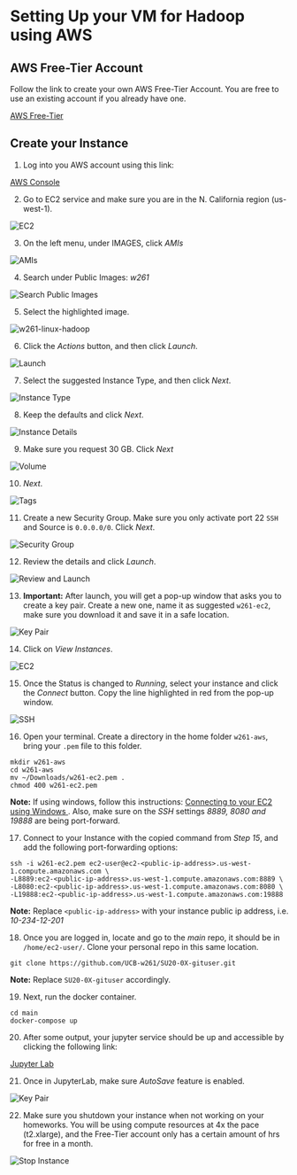 # Setting Up your VM for Hadoop using AWS

## AWS Free-Tier Account

Follow the link to create your own AWS Free-Tier Account. You are free to use an existing account if you already have one.

[AWS Free-Tier](https://aws.amazon.com/free/?all-free-tier.sort-by=item.additionalFields.SortRank&all-free-tier.sort-order=asc)

## Create your Instance

1. Log into you AWS account using this link:

[AWS Console](https://signin.aws.amazon.com/signin?redirect_uri=https%3A%2F%2Fconsole.aws.amazon.com%2Fconsole%2Fhome%3Fstate%3DhashArgs%2523%26isauthcode%3Dtrue&client_id=arn%3Aaws%3Aiam%3A%3A015428540659%3Auser%2Fhomepage&forceMobileApp=0&code_challenge=iPW1qTfgSh0ngwqgY3ljo6sBAWwR2_lyXzDJXjPTAY4&code_challenge_method=SHA-256)


2. Go to EC2 service and make sure you are in the N. California region (us-west-1).

![EC2](https://github.com/UCB-w261/w261-environment/blob/master/setup-aws-hadoop-env/step_01.png)


3. On the left menu, under IMAGES, click *AMIs*

![AMIs](https://github.com/UCB-w261/w261-environment/blob/master/setup-aws-hadoop-env/step_02.png)


4. Search under Public Images: *w261*

![Search Public Images](https://github.com/UCB-w261/w261-environment/blob/master/setup-aws-hadoop-env/step_03.png)  


5. Select the highlighted image.

![w261-linux-hadoop](https://github.com/UCB-w261/w261-environment/blob/master/setup-aws-hadoop-env/step_04.png)


6. Click the *Actions* button, and then click *Launch*.

![Launch](https://github.com/UCB-w261/w261-environment/blob/master/setup-aws-hadoop-env/step_05.png)


7. Select the suggested Instance Type, and then click *Next*.

![Instance Type](https://github.com/UCB-w261/w261-environment/blob/master/setup-aws-hadoop-env/step_06.png)


8. Keep the defaults and click *Next*.

![Instance Details](https://github.com/UCB-w261/w261-environment/blob/master/setup-aws-hadoop-env/step_07.png)


9. Make sure you request 30 GB. Click *Next*

![Volume](https://github.com/UCB-w261/w261-environment/blob/master/setup-aws-hadoop-env/step_08.png)


10. *Next*.

![Tags](https://github.com/UCB-w261/w261-environment/blob/master/setup-aws-hadoop-env/step_09.png)


11. Create a new Security Group. Make sure you only activate port 22 `SSH` and Source is `0.0.0.0/0`. Click *Next*.

![Security Group](https://github.com/UCB-w261/w261-environment/blob/master/setup-aws-hadoop-env/step_11.png)


12. Review the details and click *Launch*.

![Review and Launch](https://github.com/UCB-w261/w261-environment/blob/master/setup-aws-hadoop-env/step_12.png)


13. **Important:** After launch, you will get a pop-up window that asks you to create a key pair. Create a new one, name it as suggested `w261-ec2`, make sure you download it and save it in a safe location.

![Key Pair](https://github.com/UCB-w261/w261-environment/blob/master/setup-aws-hadoop-env/step_13.png)


14. Click on *View Instances*.

![EC2](https://github.com/UCB-w261/w261-environment/blob/master/setup-aws-hadoop-env/step_14.png)


15. Once the Status is changed to *Running*, select your instance and click the *Connect* button. Copy the line highlighted in red from the pop-up window.

![SSH](https://github.com/UCB-w261/w261-environment/blob/master/setup-aws-hadoop-env/step_15.png)


16. Open your terminal. Create a directory in the home folder `w261-aws`, bring your `.pem` file to this folder.

```
mkdir w261-aws
cd w261-aws
mv ~/Downloads/w261-ec2.pem .
chmod 400 w261-ec2.pem
```

**Note:** If using windows, follow this instructions: [Connecting to your EC2 using Windows ](https://docs.aws.amazon.com/AWSEC2/latest/UserGuide/putty.html). Also, make sure on the *SSH* settings *8889, 8080 and 19888* are being port-forward.


17. Connect to your Instance with the copied command from *Step 15*, and add the following port-forwarding options:

```
ssh -i w261-ec2.pem ec2-user@ec2-<public-ip-address>.us-west-1.compute.amazonaws.com \
-L8889:ec2-<public-ip-address>.us-west-1.compute.amazonaws.com:8889 \
-L8080:ec2-<public-ip-address>.us-west-1.compute.amazonaws.com:8080 \
-L19888:ec2-<public-ip-address>.us-west-1.compute.amazonaws.com:19888
```
**Note:** Replace `<public-ip-address>` with your instance public ip address, i.e. *10-234-12-201*


18. Once you are logged in, locate and go to the *main* repo, it should be in `/home/ec2-user/`. Clone your personal repo in this same location.

```
git clone https://github.com/UCB-w261/SU20-0X-gituser.git
```
**Note:** Replace `SU20-0X-gituser` accordingly.


19. Next, run the docker container.

```
cd main
docker-compose up
```


20. After some output, your jupyter service should be up and accessible by clicking the following link:

[Jupyter Lab](http://localhost:8889 "Click here to open Jupyter Lab")


21. Once in JupyterLab, make sure *AutoSave* feature is enabled.

![Key Pair](https://github.com/UCB-w261/w261-environment/blob/master/setup-aws-hadoop-env/jupyter_lab_autosave.png)


22. Make sure you shutdown your instance when not working on your homeworks. You will be using compute resources at 4x the pace (t2.xlarge), and the Free-Tier account only has a certain amount of hrs for free in a month.

![Stop Instance](https://github.com/UCB-w261/w261-environment/blob/master/setup-aws-hadoop-env/step_16.png)
